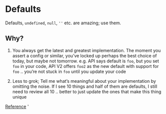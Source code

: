 # Defaults

Defaults, `undefined`, `null`, `''` etc. are amazing; use them.

## Why?

1. You always get the latest and greatest implementation. The moment you assert a config or similar, you’ve locked up perhaps the best choice of today, but maybe not tomorrow. e.g. API says default is `foo`, but you set `foo` in your code, API V2 offers `foo2` as the new default with support for `foo` .. you’re not stuck in `foo` until you update your code

1. Less to grok; Tell me what’s meaningful about your implementation by omitting the noise. If I see 10 things and half of them are defaults, I still need to review all 10 .. better to just update the ones that make this thing unique

[Reference](https://github.com/kirkstrobeck/stash/blob/main/style-guide/defaults.md)
'
